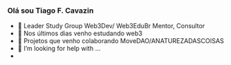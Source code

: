 ### Olá sou Tiago F. Cavazin 


- 🔭 Leader Study Group Web3Dev/ Web3EduBr Mentor, Consultor
- 🌱 Nos últimos dias venho estudando web3 
- 👯 Projetos que venho colaborando MoveDAO/ANATUREZADASCOISAS
- 🤔 I’m looking for help with ...
-
